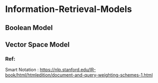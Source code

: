 # Information-Retrieval-Models
##  Boolean Model 
##  Vector Space Model 
### Ref:
Smart Notation : https://nlp.stanford.edu/IR-book/html/htmledition/document-and-query-weighting-schemes-1.html
